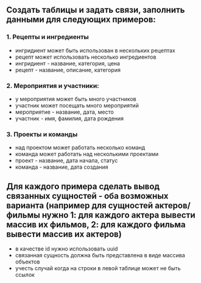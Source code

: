 ## Создать таблицы и задать связи, заполнить данными для следующих примеров:

### 1. Рецепты и ингредиенты
- ингридиент может быть использован в нескольких рецептах
- рецепт может использовать несколько ингредиентов
- ингридиент - название, категория, цена
- рецепт - название, описание, категория

### 2. Мероприятия и участники:
- у мероприятия может быть много участников
- участник может посещать много мероприятий
- мероприятие - название, дата, место
- участник - имя, фамилия, дата рождения

### 3. Проекты и команды
- над проектом может работать несколько команд
- команда может работать над несколькими проектами
- проект - название, дата начала, статус
- команда - название, дата создания

## Для каждого примера сделать вывод связанных сущностей - оба возможных варианта (например для сущностей актеров/фильмы нужно 1: для каждого актера вывести массив их фильмов, 2: для каждого фильма вывести массив их актеров)
- в качестве id нужно использовать uuid
- связанная сущность должна быть представлена в виде массива объектов
- учесть случай когда на строки в левой таблице может не быть ссылок
